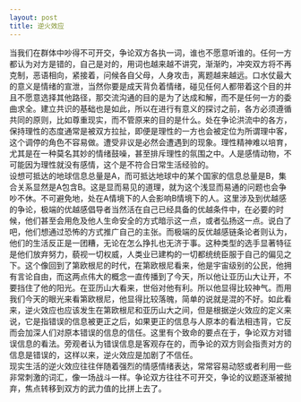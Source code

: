 ```yaml
---
layout: post
title: 逆火效应
---
```

当我们在群体中吵得不可开交，争论双方各执一词，谁也不愿意听谁的。任何一方都认为对方是错的，自己是对的，用词也越来越不讲究，渐渐旳，冲突双方将不再克制，恶语相向，紧接着，问候各自父母，人身攻击，离题越来越远。口水仗最大的意义是情绪的宣泄，当然你要是成天背负着情绪，碰见任何人都带着这个目的并且不愿意选择其他路径，那交流沟通的目的是为了达成和解，而不是任何一方的委曲求全。建立共识的基础也是如此，所以在进行有意义的探讨之前，各方必须遵循共同的原则，比如尊重现实，而不管原来的目的是什么。处在争论洪流中的各方，保持理性的态度通常是被双方拉扯，即便是理性的一方也会被定位为所谓理中客，这个调停的角色不容易做。遭受非议是必然会遭遇到的现象。理性精神难以培育，尤其是在一种莫名其妙的情绪鼓噪，甚至排斥理性的氛围之中。人是感情动物，不可能因为理性就没有感情，这个是不符合日常生活经验的。  
设想可抵达的地球信息总量是A，而可抵达地球中的某个国家的信息总量是B，集合关系显然是A包含B。这是显而易见的道理，就为这个浅显而易通的问题也会争吵不休。不可避免地，处在A情境下的人会影响B情境下的人。这里涉及到优越感的争论，极端的优越感倡导者当然活在自己已经具备的优越条件中，在必要的时候，他们甚至会用危及他人生命安全的方式暗示这一点，或者弘扬这一点。说白了吧，他们想通过恐怖的方式推广自己的主张。而极端的反优越感链条论者则认为，他们的生活反正是一团糟，无论在怎么挣扎也无济于事。这种类型的选手显著特征是他们放弃努力，藐视一切权威，人类业已建构的一切都统统臣服于自己的偏见之下。这个像回到了第欧根尼的时代，在第欧根尼看来，他是宇宙级别的公民，他拥有言论自由，而这两点伟大的概念一直传播到了今天，所以他让亚历山大让开，不要挡住了他的阳光。在亚历山大看来，世俗对他有利。所以他显得比较神气。而用我们今天的眼光来看第欧根尼，他显得比较落魄，简单的说就是混的不好。如此看来，逆火效应也应该发生在第欧根尼和亚历山大之间，但是根据逆火效应的定义来说，它是指错误的信息被更正之后，如果更正的信息与人原本的看法相违背，它反而会加深人们对原本错误的信息的信任。这里有个致命的要点在于，争论双方对错误信息的看法。旁观者认为错误信息是客观存在的，而争论的双方则会指责对方的信息是错误的，这样以来，逆火效应是加剧了不信任。  
现实生活的逆火效应往往伴随着强烈的情感情绪表达，常常容易动怒或者利用一些非常刺激的词汇，像一场战斗一样。争论双方往往不可开交，争论的议题逐渐被抛弃，焦点转移到双方的武力值的比拼上去了。
